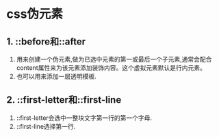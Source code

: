 # css伪元素

## 1. ::before和::after
1. 用来创建一个伪元素,做为已选中元素的第一或最后一个子元素,通常会配合content属性来为该元素添加装饰内容。这个虚拟元素默认是行内元素。
2. 也可以用来添加一层透明模板.

## 2. ::first-letter和::first-line
1. ::first-letter会选中一整块文字第一行的第一个字母.
2. ::first-line选择第一行.